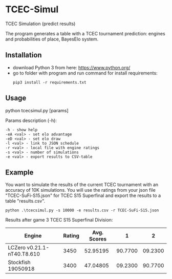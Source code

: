 # TCEC-Simul

TCEC Simulation (predict results)

The program generates a table with a TCEC tournament prediction: engines and probabilities of place, BayesElo system.

## Installation

+ download Python 3 from here: https://www.python.org/
+ go to folder with program and run command for install requirements:
  ```
  pip3 install -r requirements.txt
  ```



## Usage
python tcecsimul.py [params]

Params description (-h):
```
-h - show help
-eA <val> - set elo advantage
-eD <val> - set elo draw
-l <val> - link to JSON schedule
-r <val> - local file with engine ratings
-s <val> - number of simulations
-e <val> - export results to CSV-table
```
## Example
You want to simulate the results of the current TCEC tournament with an accuracy of 10K simulations. You will use the ratings from your json file "TCEC-SuFi-S15.json" for TCEC S15 Superfinal and export the results to a table "results.csv".

```
python .\tcecsimul.py -s 10000 -e results.csv -r TCEC-SuFi-S15.json
```

Results after game 3 TCEC S15 Superfinal Division:


|Engine|Rating                       |Avg. Scores|1                                            |2      |
|------|-----------------------------|-----------|---------------------------------------------|-------|
|LCZero v0.21.1-nT40.T8.610|3450                         |52.95195   |90.7700                                      |09.2300|
|Stockfish 19050918|3400                         |47.04805   |09.2300                                      |90.7700|






